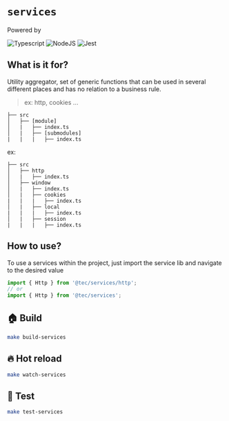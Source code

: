 # `services`

Powered by

![Typescript](https://img.shields.io/badge/typescript-%23323330.svg?style=falt&logo=typescript&logoColor=%233178C6)
![NodeJS](https://img.shields.io/badge/node.js-6DA55F?style=falt&logo=node.js&logoColor=white)
![Jest](https://img.shields.io/badge/jest-C53d15.svg?style=falt&logo=jest&logoColor=white)

## What is it for?

Utility aggregator, set of generic functions that can be used in several different places and has no relation to a business rule.


> ex: http, cookies ...

```
├── src
│   ├── [module]
│   |   ├── index.ts
│   |   ├── [submodules]
|   |   |   ├── index.ts
```
ex:
```
├── src
│   ├── http
│   |   ├── index.ts
│   ├── window
│   |   ├── index.ts
│   |   ├── cookies
|   |   |   ├── index.ts
│   |   ├── local
|   |   |   ├── index.ts
│   |   ├── session
|   |   |   ├── index.ts
```

## How to use?

To use a services within the project, just import the service lib and navigate to the desired value

```typescript
import { Http } from '@tec/services/http';
// or
import { Http } from '@tec/services';
```

## 🏠 Build

```sh
make build-services
```

## 🔥 Hot reload

```sh
make watch-services
```

## 🧪 Test

```sh
make test-services
```
